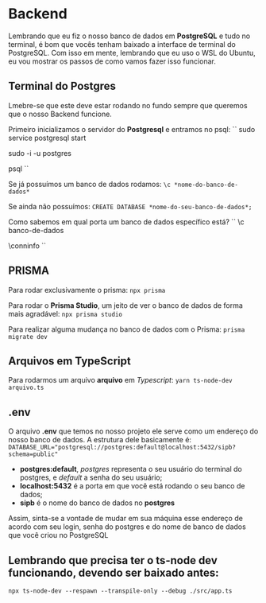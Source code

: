 # Backend
Lembrando que eu fiz o nosso banco de dados em **PostgreSQL** e tudo no terminal, é bom que vocês tenham baixado a interface de terminal do PostgreSQL.
Com isso em mente, lembrando que eu uso o WSL do Ubuntu, eu vou mostrar os passos de como vamos fazer isso funcionar.


## Terminal do Postgres
Lmebre-se que este deve estar rodando no fundo sempre que queremos que o nosso Backend funcione.

Primeiro inicializamos o servidor do **Postgresql** e entramos no psql:
``
sudo service postgresql start

sudo -i -u postgres

psql
``

Se já possuímos um banco de dados rodamos:
``
\c *nome-do-banco-de-dados*
``

Se ainda não possuímos:
``
CREATE DATABASE *nome-do-seu-banco-de-dados*;
``

Como sabemos em qual porta um banco de dados específico está?
``
\c banco-de-dados

\conninfo
``


## PRISMA
Para rodar exclusivamente o prisma:
``
npx prisma
``

Para rodar o **Prisma Studio**, um jeito de ver o banco de dados de forma mais agradável:
``
npx prisma studio
``

Para realizar alguma mudança no banco de dados com o Prisma:
``
prisma migrate dev
``


## Arquivos em TypeScript
Para rodarmos um arquivo **arquivo** em *Typescript*:
``
yarn ts-node-dev arquivo.ts
``


## .env
O arquivo **.env** que temos no nosso projeto ele serve como um endereço do nosso banco de dados. A estrutura dele basicamente é:
``
DATABASE_URL="postgresql://postgres:default@localhost:5432/sipb?schema=public"
``
 - **postgres:default**, *postgres* representa o seu usuário do terminal do postgres, e *default* a senha do seu usuário;
 - **localhost:5432** é a porta em que você está rodando o seu banco de dados;
 - **sipb** é o nome do banco de dados no **postgres**

Assim, sinta-se a vontade de mudar em sua máquina esse endereço de acordo com seu login, senha do postgres e do nome de banco de dados que você criou no PostgreSQL


## Lembrando que precisa ter o ts-node dev funcionando, devendo ser baixado antes:
``npx ts-node-dev --respawn --transpile-only --debug ./src/app.ts ``